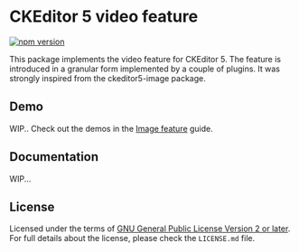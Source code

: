CKEditor 5 video feature
========================================

[![npm version](https://badge.fury.io/js/%40ckeditor%2Fckeditor5-image.svg)](https://www.npmjs.com/package/@ckeditor/ckeditor5-image)

This package implements the video feature for CKEditor 5. The feature is introduced in a granular form implemented by a couple of plugins.
It was strongly inspired from the ckeditor5-image package.

## Demo

WIP..
Check out the demos in the [Image feature](https://ckeditor.com/docs/ckeditor5/latest/features/image.html) guide.

## Documentation

WIP...

## License

Licensed under the terms of 
[GNU General Public License Version 2 or later](http://www.gnu.org/licenses/gpl.html). For full details about the license, 
please check the `LICENSE.md` file.
